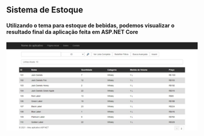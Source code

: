## Sistema de Estoque
#### Utilizando o tema para estoque de bebidas, podemos visualizar o resultado final da aplicação feita em ASP.NET Core
![Foto da Pagina](img/Front.jpeg)
